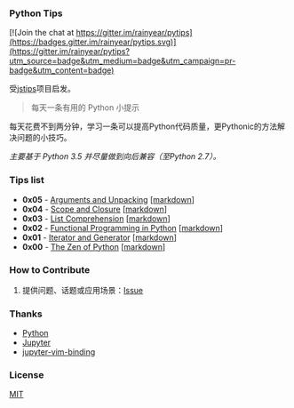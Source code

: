 ### Python Tips

[![Join the chat at https://gitter.im/rainyear/pytips](https://badges.gitter.im/rainyear/pytips.svg)](https://gitter.im/rainyear/pytips?utm_source=badge&utm_medium=badge&utm_campaign=pr-badge&utm_content=badge)

受[jstips](https://github.com/loverajoel/jstips)项目启发。

> 每天一条有用的 Python 小提示

每天花费不到两分钟，学习一条可以提高Python代码质量，更Pythonic的方法解决问题的小技巧。

*主要基于 Python 3.5 并尽量做到向后兼容（至Python 2.7）。*

### Tips list

- **0x05** - [Arguments and Unpacking](https://github.com/rainyear/pytips/blob/master/Tips/2016-03-11-Arguments-and-Unpacking.ipynb) [[markdown](https://github.com/rainyear/pytips/blob/master/Markdowns/2016-03-11-Arguments-and-Unpacking.md)]
- **0x04** - [Scope and Closure](https://github.com/rainyear/pytips/blob/master/Tips/2016-03-10-Scope-and-Closure.ipynb) [[markdown](https://github.com/rainyear/pytips/blob/master/Markdowns/2016-03-10-Scope-and-Closure.md)]
- **0x03** - [List Comprehension](https://github.com/rainyear/pytips/blob/master/Tips/2016-03-09-List-Comprehension.ipynb) [[markdown](https://github.com/rainyear/pytips/blob/master/Markdowns/2016-03-09-List-Comprehension.md)]
- **0x02** - [Functional Programming in Python](https://github.com/rainyear/pytips/blob/master/Tips/2016-03-08-Functional-Programming-in-Python.ipynb) [[markdown](https://github.com/rainyear/pytips/blob/master/Markdowns/2016-03-08-Functional-Programming-in-Python.md)]
- **0x01** - [Iterator and Generator](https://github.com/rainyear/pytips/blob/master/Tips/2016-03-07-iterator-and-generator.ipynb) [[markdown](https://github.com/rainyear/pytips/blob/master/Markdowns/2016-03-07-iterator-and-generator.md)]
- **0x00** - [The Zen of Python](https://github.com/rainyear/pytips/blob/master/Tips/2016-03-06-The-Zen-of-Python.ipynb) [[markdown](https://github.com/rainyear/pytips/blob/master/Markdowns/2016-03-06-The-Zen-of-Python.md)]

### How to Contribute

1. 提供问题、话题或应用场景：[Issue](https://github.com/rainyear/pytips/issues)

### Thanks

- [Python](http://www.python.org/)
- [Jupyter](https://jupyter.org/)
- [jupyter-vim-binding](https://github.com/lambdalisue/jupyter-vim-binding)

### License

[MIT](./LICENSE)
